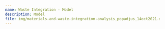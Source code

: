 ```yaml
---
name: Waste Integration - Model
description: Model
file: img/materials-and-waste-integration-analysis_popadjus_14oct2021.xlsm
---
```

